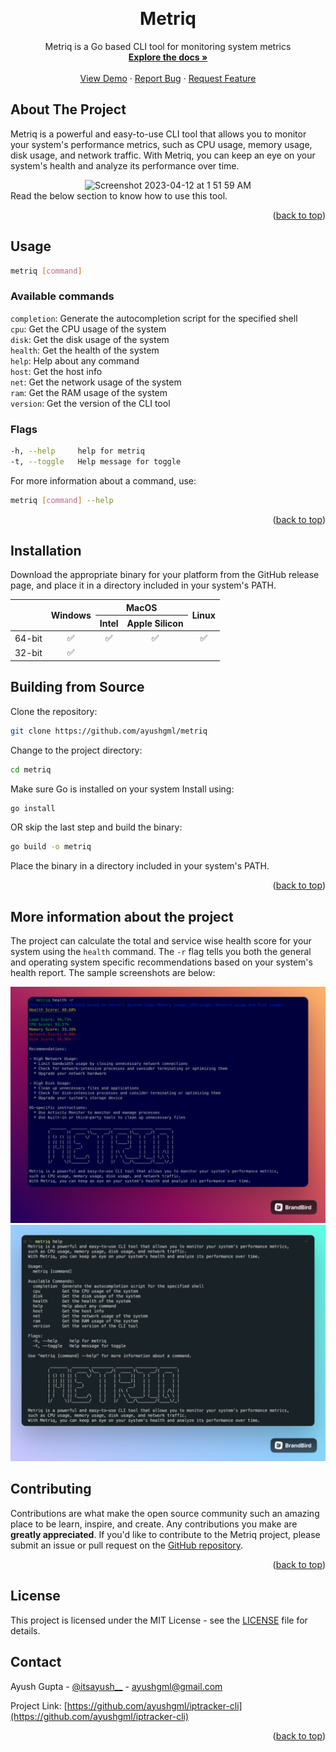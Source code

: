 <a name="readme-top"></a>

<!-- PROJECT LOGO -->
<br />
<div align="center">
  <a href="https://github.com/ayushgml/metriq">
  </a>

  <h1 align="center">Metriq</h1>

  <p align="center">
    Metriq is a Go based CLI tool for monitoring system metrics
    <br />
    <a href="https://github.com/ayushgml/metriq"><strong>Explore the docs »</strong></a>
    <br />
    <br />
    <a href="https://github.com/ayushgml/metriq">View Demo</a>
    ·
    <a href="https://github.com/ayushgml/metriq/issues">Report Bug</a>
    ·
    <a href="https://github.com/ayushgml/metriq/issues">Request Feature</a>
  </p>
</div>

<!-- ABOUT THE PROJECT -->
## About The Project


Metriq is a powerful and easy-to-use CLI tool that allows you to monitor your system's performance metrics, such as CPU usage, memory usage, disk usage, and network traffic. With Metriq, you can keep an eye on your system's health and analyze its performance over time.
<div align="center">
<img width="590" alt="Screenshot 2023-04-12 at 1 51 59 AM" src="https://user-images.githubusercontent.com/72748253/231280627-c2a9f80c-513a-40cb-8db9-a3a9f9a9a812.png">
</div>
Read the below section to know how to use this tool.

<p align="right">(<a href="#readme-top">back to top</a>)</p>


<!-- GETTING STARTED -->
## Usage

```sh
metriq [command]
```
### Available commands

`completion`: Generate the autocompletion script for the specified shell <br>
`cpu`: Get the CPU usage of the system <br>
`disk`: Get the disk usage of the system <br>
`health`: Get the health of the system <br>
`help`: Help about any command <br>
`host`: Get the host info <br>
`net`: Get the network usage of the system <br>
`ram`: Get the RAM usage of the system <br>
`version`: Get the version of the CLI tool <br>

### Flags

```sh
-h, --help     help for metriq
-t, --toggle   Help message for toggle
```

For more information about a command, use:

```sh
metriq [command] --help
```

<p align="right">(<a href="#readme-top">back to top</a>)</p>

## Installation
Download the appropriate binary for your platform from the GitHub release page, and place it in a directory included in your system's PATH.<br>
<div align="center">
<table>
  <thead>
    <tr>
      <th rowspan="2"></th>
      <th rowspan="2">Windows</th>
      <th colspan="2">MacOS</th>
      <th rowspan="2">Linux</th>
    </tr>
    <tr>
      <th>Intel</th>
      <th>Apple Silicon</th>
    </tr>
  </thead>
  <tbody>
    <tr>
      <td align="center">64-bit</td>
      <td align="center">✅</td>
      <td align="center">✅</td>
      <td align="center">✅</td>
      <td align="center">✅</td>
    </tr>
    <tr>
      <td align="center">32-bit</td>
      <td align="center">✅</td>
      <td></td>
      <td></td>
      <td></td>
    </tr>
  </tbody>
</table>

</div>

## Building from Source

Clone the repository:

```sh
git clone https://github.com/ayushgml/metriq
```

Change to the project directory:

```sh
cd metriq
```
Make sure Go is installed on your system
Install using:

```sh
go install
```

OR skip the last step and build the binary:

```sh
go build -o metriq
```

Place the binary in a directory included in your system's PATH.
<p align="right">(<a href="#readme-top">back to top</a>)</p>

## More information about the project
The project can calculate the total and service wise health score for your system using the ```health``` command. The ```-r``` flag tells you both the general and operating system specific recommendations based on your system's health report. The sample screenshots are below:<br>

![example1](images/example1.png)<br>
![example2](images/example2.png)<br>

## Contributing
Contributions are what make the open source community such an amazing place to be learn, inspire, and create. Any contributions you make are **greatly appreciated**.
If you'd like to contribute to the Metriq project, please submit an issue or pull request on the <a href="https://github.com/ayushgml/metriq/pulls">GitHub repository</a>.
<p align="right">(<a href="#readme-top">back to top</a>)</p>


## License

This project is licensed under the MIT License - see the [LICENSE](LICENSE) file for details.


<!-- CONTACT -->
## Contact

Ayush Gupta - [@itsayush__](https://twitter.com/itsayush__) - ayushgml@gmail.com

Project Link: [https://github.com/ayushgml/iptracker-cli](https://github.com/ayushgml/iptracker-cli)

<p align="right">(<a href="#readme-top">back to top</a>)</p>



